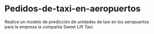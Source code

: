 # Pedidos-de-taxi-en-aeropuertos
Realice un modelo de predicción de unidades de taxi  en los aeropuertos para la empresa la compañía Sweet Lift Taxi.
